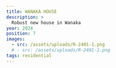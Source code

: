 ```yaml
---
title: WANAKA HOUSE
description: >
  Robust new house in Wanaka
year: 2024
position: 7
images:
  - src: /assets/uploads/R-2401-1.png
  # - src: /assets/uploads/R-2401-1.png
tags: residential
---
```




